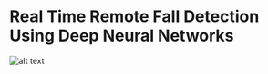 # Real Time Remote Fall Detection Using Deep Neural Networks
![alt text](https://github.com/Andrea-Apicella/Fall-Detection/github_images/fake-pose.png)

